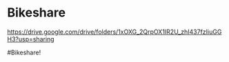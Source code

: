 # Bikeshare





https://drive.google.com/drive/folders/1xOXG_2QrpOX1IR2U_zhI437fzIiuGGH3?usp=sharing

#Bikeshare!
